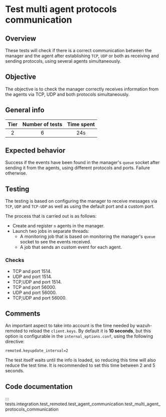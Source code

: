 # Test multi agent protocols communication

## Overview

These tests will check if there is a correct communication between the manager and the agent after establishing `TCP`,
`UDP` or both as receiving and sending protocols, using several agents simultaneously.

## Objective

The objective is to check the manager correctly receives information from the agents via TCP, UDP and both
protocols simultaneously.

## General info

|Tier | Number of tests | Time spent |
|:--:|:--:|:--:|
| 2 | 6 | 24s |

## Expected behavior

Success if the events have been found in the manager's `queue` socket after sending it from the agents, using different
protocols and ports. Failure otherwise.

## Testing

The testing is based on configuring the manager to receive messages via `TCP`, `UDP` and `TCP-UDP` as well
as using the default port and a custom port.

The process that is carried out is as follows:

- Create and register `n` agents in the manager.
- Launch two jobs in separate threads:
   - A monitoring job that is based on monitoring the manager's  `queue` socket to see the events received.
   - A job that sends an custom event for each agent.

### Checks

- TCP and port 1514.
- UDP and port 1514.
- TCP,UDP and port 1514.
- TCP and port 56000.
- UDP and port 56000.
- TCP,UDP and port 56000.

## Comments

An important aspect to take into account is the time needed by wazuh-remoted to reload the `client.keys`.
By default it is **10 seconds**, but this option is configurable in the `internal_options.conf`, using the
following directive:

```
remoted.keyupdate_interval=2
```

The test itself waits until the info is loaded, so reducing this time will also reduce the test time.
It is recommended to set this time between 2 and 5 seconds.

## Code documentation
::: tests.integration.test_remoted.test_agent_communication.test_multi_agent_protocols_communication
